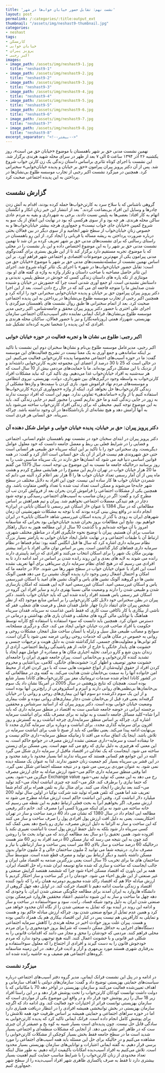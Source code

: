 ```yaml
---
title: 'نشست نهم: تقابل حضور خیابان خواب‌ها در شهر'
layout: post
permalink: /:categories/:title:output_ext
thumbnail: "/assets/img/neshast9-thumbnail.jpg"
categories:
- neshast
tags:
- کارمسکن
- خیابان خوابی
- پرویز پیران
- اکبر رجبی
images:
- image_path: /assets/img/neshast9-1.jpg
  title: "neshast9-1"
- image_path: /assets/img/neshast9-2.jpg
  title: "neshast9-2"
- image_path: /assets/img/neshast9-3.jpg
  title: "neshast9-3"
- image_path: /assets/img/neshast9-4.jpg
  title: "neshast9-4"
- image_path: /assets/img/neshast9-5.jpg
  title: "neshast9-5"
- image_path: /assets/img/neshast9-6.jpg
  title: "neshast9-6"
- image_path: /assets/img/neshast9-7.jpg
  title: "neshast9-7"
- image_path: /assets/img/neshast9-8.jpg
  title: "neshast9-8"
excerpt_separator: "<!--بیشتر-->"
---
```

نهمین نشست مدنی حق بر شهر باهمستان با موضوع «خیابان حق من است»، روز یکشنبه ۲۶ آذر ۱۳۹۴ ساعت ۵ الی ۷ بعد از ظهر در سرای محله شهید هرندی برگزار شد. این نشست با اجرای کوتاه تئاتری براساس داستان زندگی یک زن کارتن خواب شروع شد. پس از آن دکتر پرویز پیران پیرامون «حق بر خیابان و پدیده خیابان‌خوابی» سخنرانی کرد. همچنین در میزگرد نشست اکبر رجبی از تجارب موسسه طلوع بی‌نشان‌ها در پرداختن به این پدیده اجتماعی صحبت کرد.
<!--بیشتر-->
## گزارش نشست
گروهی ناشناس که با سلاح سرد به کارتن‌خواب‌ها حمله کرده بودند، اقدام به آتش زدن چادرها و وسایل این افراد بی‌بضاعت کردند." بعد از انتشار این خبر زبانِ انکار و انگشتان اتهام به کار افتاد؛ بعضی‌ها به پلیس نسبت دادند، برخی به شهرداری و بقیه به مردم عادی ساکن محله هرندی. هر چه بود و از سوی هرکسی که بود در نهایت این اتفاق از یک سو به شروع کمپین «خیابان جای خواب نیست» و جمع‌آوری هرچه بیشتر خیابان‌خواب‌ها و به خصوص زنانِ خیابان‌خواب از سطح شهر انجامید‌ و از سوی دیگر در بین فعالان بحثی درباره ضرورت پرداختن به ریشه مساله یا قربانی را ایجاد کرد. از این رو باهمستان در راستای رسالتی که برای نشست‌های مدنی حق بر شهر تعریف کرده بر آن شد تا نهمین نشست مدنی حق بر شهر را به این موضوع اختصاص داده و این بار نشست را در محلی که با موضوع، تجربه مستقیم دارد برگزار کند تا از این طریق بستری برای گفت‌و‌گوی مدنی پیرامون یکی از مهم‌ترین موضوعات اقتصادی و اجتماعی شهر فراهم آورد. بر این اساس نهمین نشست از سلسله‌نشست‌های مدنی حق بر شهر با موضوع «خیابان حق من است: تقابل حضور خیابان‌خواب‌ها در شهر» با اجرای یک تئاتر کوتاه شروع شد. اجرای این تئاتر حاصل مصاحبه با صاحب داستان و تکرار واژه به واژه ی گفته های او بود. مونتاژی از تکه پاره های داستان زندگی کسی که خودش در منطق پلیس، ندیدنی و داستانش نشنیدنی است. او جمع آوری شدنی است چرا که حضورش در خیابان و شنیده شدن صدایش ما را متوجه فاجعه ای می کند که در حال رخ دادن است. بعد از این اجرا دکتر پرویز پیران پیرامون حق بر خیابان و پدیده خیابان‌خوابی سخنرانی خود را ارائه کرد و همچنین اکبر رجبی از تجارب موسسه طلوع بی‌نشان‌ها در پرداختن به این پدیده اجتماعی صحبت کرد. بعد از اتمام سخنرانی ها طبق روال نشست های باهمستان میزگردی با اجرای علی اختری با حضور دکتر پرویز پیران محقق و جامعه‌شناس، اکبر رجبی مدیر موسسه طلوع بی‌نشان‌ها، فرانک ایمانی نماینده دفتر آسیب‌دیدگان اجتماعی سازمان بهزیستی، شهرزاد همتی (روزنامه‌نگار) و نیز با حضور فعالان، ساکنان محله هرندی‌ و افرادی که این پدیده را شخصا تجربه کرده‌اند تشکیل شد.
### اکبر رجبی: طلوع بی نشان ها و تجربه فعالیت در حوزه خیابان خوابی
اکبر رجبی، مدیرعامل موسسه طلوع بی‌نام و نشان‌ها سخنران دوم این نشست با تاکید بر اینکه ساماندهی و جمع آوری به یک معنا نیست در تشریح فعالیت‌های این موسسه گفت: ما در حوزه آسیب‌های اجتماعی مخصوصا پدیده کارتن‌خوابی فعالیت می‌کنیم. این در حالی است که 25 تا 30 درصد از اعضای این مجموعه تجربه کارتن‌خوابی داشته‌اند و از نزدیک با این مشکل درگیر بوده‌اند. ما با حمایت‌های مردمی بیش از 10 سال است که هر سه‌شنبه به افراد خیابان‌خواب غذا می‌دهیم. وی تاکید کرد که نباید مشکلات افراد کارتن‌خواب به واسطه وجود درگیری‌های بین شهرداری، دولت، بهزیستی، نیروی انتظامی و موسسه‌های مردم نهاد فراموش شود. بازی کردن با سمت‌ها و واژه‌ها مشکلی از زندگی کارتن‌خواب‌ها حل نخواهد کرد. اینکه از واژه «جمع‌آوری کردن» کارتن‌خواب‌ها استفاده کنیم یا از واژه «ساماندهی» تفاوتی ندارد. مهم این است که افراد دوست ندارند به زور در جایی زندگی کنند و ما حق نداریم کسی را مجبور کنیم‌ در جایی زندگی کند. باید به این موضوع توجه کنیم. محیطی که برای زندگی افراد کارتن‌خواب ساخته می‌شود باید به آنها آرامش دهد و هیچ نشانه‌ای از بازداشتگاه‌ها در آن وجود نداشته باشد. چراکه سرپناه، حق انسانی هر فردی است.
### دکتر پرویز پیران: حق بر خیابان، پدیده خیابان خوابی و عوامل شکل دهنده آن
دکتر پرویز پیران در ابتدای سخنان خود در نشست نهم باهمستان علوم انسانی، اجتماعی و فضایی را در شرایط فعلی بی ربط و معضل جامعه دانست که خود معلول عوامل دیگریست. وی سخنرانی خود را با تاکید بر این اینکه سرپناه حق طبیعی هر انسانی است حتی حق شهروندی هم نیست فراتر از آن یک حق انسانی است آغاز کرد و گفت: در همه قوانین اساسی دنیا قید می شود که انسان‌ها حق دارند در یک سرپناه مناسبی شب را به روز برسانند‌ درحالیکه جامعه ما نسبت به این موضوع بی توجه است. سال 1375‌ من گفتم ما 20 هزار خیابان خواب در تهران داریم این مضوع را در همایشی مطرح کردم و هشت ماه پس از آن آمار رسمی تعداد خیابان خواب ها را 8 هزار نفر اعلام کرد البته می دانم که شمردن خیابان خواب ها کار ساده ایی نیست. چون این افراد به دلایل مختلف در سطح شهر جا‌به‌جا می‌شوند و ممکن است تعداد ثبت شده با تعداد واقعی متفاوت باشد. وی همچنین یکی از مشکلات اجتماعی را فراموش کردن بحران بعد از فروکش کردن تب آن مطرح کرد و گفت: اگر در زمان مناسب به آسیب‌های اجتماعی رسیدگی و توجه شود دچار در هم تنیدگی معضلات اجتماعی نخواهیم شد. پیران و تیم همراهش بر اساس مطالعاتی که در سال 1384 با عنوان «از اسکان غیر رسمی تا اسکان نایانی در ایران» انجام دادند در واقع پیش بینی کرده بودند که با توجه به مشکلات شهرنشینی آن زمان شهرهای ایران به زودی با گذر از پدیده اسکان غیر‌رسمی شاهد «اسکان نایابی» در ایران خواهیم بود.‌ نتایج این مطالعات بروز بحران شدید خیابان‌خوابی بود بحرانی که متاسفانه امروز با آن مواجه شده‌ایم و با گذشت 10 سال از این مطالعه هنوز به دنبال راهکار مناسب برای آن هستیم. پیران با توضیح نحوه جایگیری افراد در مناطق مختلف شهری، ارتباط آن با طبقات اجتماعی و در نهایت عامل ایجاد خیابان خوابی به پارامتر بسیار بزرگ نظام سرمایه داری اشاره کرد که سال ها قبل انگلس گفته بود: تمام فضاها در نظام سرمایه داری فضاهای کنار گذاشتن است. پس بر اساس توان مالی افراد با درآمد بیشتر بهترین مکان یک شهر را برای اسکان انتخاب می‌کنند و افرادی که درآمد پایینتری دارند رانده می شوند به لایه های بعدی و این روند رانده شدن بر اساس در آمد ادامه دارد تا به افرادی می رسیم که در هیچ کجای نظام سرمایه داری سرپناهی برای آنها تعریف نشده است این افراد با عنوان خیابان خواب در سطح شهر رها می شوند. حالا در جامعه ما که امکان و احتمال اشغال زمین وجود دارد پدیده آلونک نشینی رخ می دهد همین آلونک نشین ها دو گروهند آلونک نشین های یاس و آلونک نشین های امید یا اسکان غیر‌رسمی یاس و اسکان غیر‌رسمی امید. اسکان غیر‌رسمی امید لایه ایی هستند که امکان بازسازی شدن و طبیعی شدن را دارند و وضعیت مالی نسبتا بهتری دارند و سایر افراد این گروه در اسکان غیر رسمی یاس هستند افراد رانده شده ایی که باید خیابان خواب باشند. دکتر پیران در بطن سخنرانی خود دلایل کلی کارتن‌خوابی را بر اساس منابع موجود (که از نظر شخص پیران جای انتقاد دارد) چهار عامل فقدان شغل و فرصت های شغلی، فقر که ناشی از بیکاری یا کار ناکافی ست کاری که فقط تامین غذاست نه سرپناه، فقدان سرپناه هماهنگ با توانایی مالی گروه های مختلف و فقدان یاری های بهداشتی و درمانی در دسترس عنوان کرد. همچنین باید دانست که سوء استفاده یا استفاده کج کارانه توسط حکومت یا افراد صاحب قدرت خیابان خوابی ایجاد می کند، جنگ و درگیری مسلحانه، سوانح و مصائب طبیعی مثل سیل و زلزله یا انسان ساخت مثل انفجار، مشکلات روحی و روانی به خصوص در مکان هایی که خدمات روحی روانی عرضه نمی شود یا گران است، کم توانی‌ها و معلولیت‌های جسمی، کنارگذاشته شدن به دلیل هویت و ترجیهات جنسی و خشونت های پایدار خانگی یا خارج از خانه، از هم پاشیدگی روابط اجتماعی، آزادی از زندان بدون شغ و کارو درآمد، تخلیه اجباری مکان ها و مصادره از عوامل مهم ایجاد یا تشدید کننده کارتن‌خوابی و بی‌خانمانی است. پیران جامعه شهری ایران را جامعه‌ای خشونت محور توصیف و اظهار کرد: خشونت‌های خانگی، کلامی، بی‌اعتنایی و محروم کردن افراد از حقوق اولیه‌شان از انواع خشونت هایی ست که با دور کردن افراد از محیط امن خانواده آنها را به سمت بی‌خانمان شدن هدایت می‌کند. به گفته وی در مطالعاتی که در کشور کانادا انجام شده صدمات تروماتیک مغز بین کارتن‌خواب‌های کانادا بسیار شایع بوده است. همچنان که نتایج پژوهشی در سال 2005 در آمریکا نشان داد یک سوم بی‌خانمان‌ها بی‌نظمی‌های روانی دارند و آتیزم و اسکیزوفرنی از رایج‌ترین آنها بوده است و از این یک سوم ذکرشده دو سوم آنها این بیماری‌های روحی و روانی را در خیابان گرفته‌اند یعنی فرد قبل از بی‌خانمان شدن دچار بیماری‌های روانی نبوده و علت بیماری وضعیت خیابان خوابی بوده است. دکتر پرویز پیران که از اساتید سرشناس و محققین برجسته ایرانی در حوضه جامعه شناسی ست به اقتصاد در منطق سرمایه داری که باید آنرا شاه¬کلید مسائل جامعه دانست و به تولید نه برای مصرف بلکه برای انباشت سرمایه اشاره کرد. چراکه بر اساس منطق سرمایه‌داری چرخه انباشت رو به گسترش و روز افزون برای سرمایه گذاری مجدد، برای انباشت و دوباره برای سرمایه گذاری مجدد تا بی‌نهایت ادامه پیدا می‌کند. یعنی نظامی که باید از صبح تا شب برای انباشت سرمایه در تلاش باشد. اینجا یک اتفاق ساده می افتد تا زمانیکه منطق سرمایه¬داری حاکم نیست و جا نیفتاده است و سرمایه¬داری صنعتی نشده ارزش مصرف در جوامع حاکم است. به این معنی که هرچیزی به دلیل نیازی که رفع می کند مهم است. پس مسکن برای زیستن ساخته می شود. اینجاست که یک تعادلی در اقتصاد ماقبل از سرمایه داری شکل می گیرد البته در این جوامع هم کسانی هستند که سرپناه ندارند اما بسیار محدود با رشد محدود و در این قشر بی سرپناه بسیار کم جمعیت زنان حضور ندارند. لذا به عنوان یک مسئله دیده نمی شود. به عنوان موردی بررسی می شود و در نتیجه مسئله اجتماعی شکل نمی گیرد. اما وقتی منطق سرمایه داری حاکم می¬شود ارزش مبادله به جای ارزش مصرف جیگزین می¬شود. یعنی Exchange value رخ می دهد به این معنی که تولید نمی¬شود که حتما نیازی را برطرف کند. فکر می¬کنند چه چیزی انباشت ایجاد می¬کند تولید می¬کنند بعد نیازش را ایجاد می کنند. برای مثال نیاز به تلفن همراه برای کدام شما تعریف شد اما همین که تلفن همراه تولید شد شرکت نوکیا در اولین سال تولید 200 میلیارد دلار انباشت کرد. وقتی این انباشت حاکم است ارزش مبادله مطرح می شود نه ارزش مصرف. اگر بخواهیم آنرا به بحث فعلی ارتباط دهیم به این نقطه می رسیم که خانه ساخته می شود نه برای اینکه ضرورتا کسی آنرا مصرف کند. خانم دکتر رفیعی مطالعه ایی انجام داد در سال 1380 که نشان می داد 40 درصد ساخت و ساز در تهران احتکاریست. یعنی به دلیل افت ارزش پول افرادی پول را صرف ساخت و ساز می کنند که این ساخت و ساز نه الزاما به دلیل ارزش مصرف، نیازی رو پاسخ دهد یعنی کمک کند کسی سرپناه دار شود بلکه به دلیل حفظ ارزش پول است تا انباشت تغییری نکند یا افزوده شود. همین تحقیق را دو سال بعد مطالعه کردند که می تواند بحث ما را روشن کند چون به این نتیجه می رسد که نیاز مسکن 80 درصد افراد به زیر 60 متر هست درحالیکه 60 درصد ساخت و ساز بالای 80 متر است پس ساخت و ساز ارتباطی با نیاز و مصرف ندارد. درنتیجه شما می توانید 2 ملیون ساختمان خالی و 2 ملیون خانوار بدون مسکن داشته باشید و دیگر ارتباط بین تولید و مصرف قطع شده است. متوسط سال ساختمان های ما برای تخریب 15 سال است یعنی بزرگترین صدمه به اقتصاد ملی ایران و جالب ایجاست که ساخت و سازی که شده مانع توسعه ایران شده راه حل اقتصاد ایران. همه بر این باورن که اقتصاد مسکن احیاء شود چرا که ششصد هفتصد گرایش صنعتی و غیر صنعتی از این طریق احیاء می شود. خودمان را در گیر ساخت و ساز احتکار کردیم با ارزش مبادله حالا هم که اقتصاد راکد شده مجبوریم دومرتبه همان راه را که نابود کننده اقتصاد و زندگی ماست ادامه دهیم تا اقتصاد حرکت کند. در اوایل دهه چهل گروهی از دانشگاه هاروارد به ایران آمدند برای مطالعه چگونگی صنعتی شدن ایران. با وجودی که دهه چهل ما ساخت و ساز به این شیوه نداشتیم. اعتقاد محققین هاروارد غیرممکن بودن صنعتی شدن ایران به دلیل وجود شبکه فساد، رانت، سود و سوءاستفاده در ساخت و ساز و ادامه این روند در آینده بود که تمایل به صنعتی شدن را از نگاه آنان محدود خواهد می کرد و همین عدم تمایل از موانع صنعتی شدن بود. چراکه ارزش مبادله حاکم بود و هست و تمایلی به کارآفرینی هم نیست پس در کنار این اقتصاد بیکاری هم یک همزاد دائمی بوده و هست. پیران علت بروز حوادث اخیر در محله هرندی را کاهش سرمایه اجتماعی دستگاه‌های اجرایی به حداقل ممکن دانست که شرایط بروز خودمحوری را برای مردم محلی فراهم کنند. مردمی که خودشان را محق و مجاز می دانند که اقدامات قانونی را به شکلی غیر قانونی و با خشونت اعمال کنند. البته هیچ توجیهی وجود ندارد که مردم خودجوش قانون را به دست گیرند و افرادی از اجتماع را که معلول سوءاستفاده و بدرفتاری شهری هستند مورد بی‌مهری و آزار و اذیت قرار دهند. در این زمینه متاسفانه گروه‌های اجتماعی هم ضعیف و به حاشیه رانده شده اند.
### میزگرد نشست
در ادامه و در پنل این نشست فرانک ایمانی، مدیر گروه دفتر آسیب‌های اجتماعی در‌باره سیاست‌های حمایتی بهزیستی توضیح داد و گفت: سازمان‌های دولتی با اهداف سازمانی و اهداف تعیین‌شده فعالیت می‌کنند و سازمان بهزیستی در اواخر دهه 70 با مکاتباتی که با دولت داشت توانست کودکان کارتن‌خواب را تحت پوشش قرار دهد و در این راستا افراد زیر 18 سال را زیر پوشش خود قرار داد و در واقع این موضوع یکی از مواردی است که سازمان بهزیستی توانست فراتر از اختیارات خود فعالیت کند. وی ادامه داد که اگرچه سازمان بهزیستی در بخش توانبخشی همیشه افرادی را در انتظار دریافت همیاری دارد اما در حوزه سراهای اجتماعی و حمایتی همیشه بر اساس ظرفیت خود همه تلاشش را برای پوشش کامل انجام داده است. فرانک ایمانی تاکید کرد که پدیده کارتن‌خوابی به سادگی قابل حل نیست. چون پدیده‌ای است بسیار شبیه به کوه یخ و عمیقتر از آن چیزی ست که در ظاهر امر نشان می دهد. از آنجایی که مشکلات منطقه‌ای و اجتماعی بسیار شدید است ما در سطح جامعه فقط بخش بسیار کوچکی از مشکلات کارتن‌خوابی را مشاهده می‌کنیم و در حالیکه برای حل این مسئله باید همه آسیب‌های اجتماعی را مورد برسی قرار دهیم. به گفته ایمانی اعتبارات و توانایی‌های سازمان بهزیستی بسیار محدود است. تلاش می‌کنیم به افراد آسیب‌دیده امکانات باکیفیت ارائه دهیم. به طور مثال اینکه تعداد محدودی از زنان کارتن‌خواب را با شرایط مناسب حمایت کنیم اهمیت بسیار بیشتری دارد تا فقط به صرف پاکسازی ظاهری شهر افراد آسیب‌دیده را از سطح شهر جمع‌آوری کنیم. 
